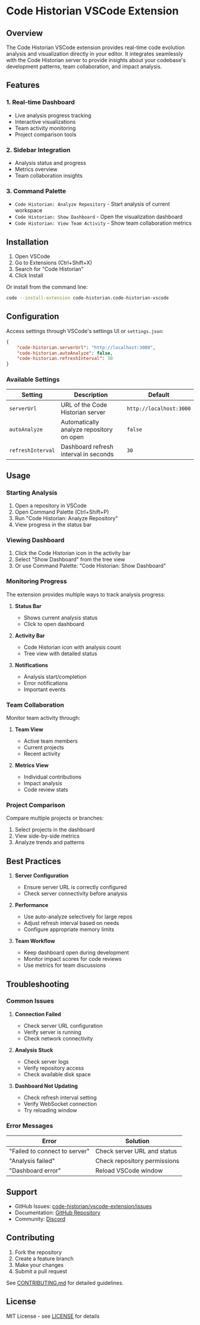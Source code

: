 # Code Historian VSCode Extension

## Overview

The Code Historian VSCode extension provides real-time code evolution analysis and visualization directly in your editor. It integrates seamlessly with the Code Historian server to provide insights about your codebase's development patterns, team collaboration, and impact analysis.

## Features

### 1. Real-time Dashboard
- Live analysis progress tracking
- Interactive visualizations
- Team activity monitoring
- Project comparison tools

### 2. Sidebar Integration
- Analysis status and progress
- Metrics overview
- Team collaboration insights

### 3. Command Palette
- `Code Historian: Analyze Repository` - Start analysis of current workspace
- `Code Historian: Show Dashboard` - Open the visualization dashboard
- `Code Historian: View Team Activity` - Show team collaboration metrics

## Installation

1. Open VSCode
2. Go to Extensions (Ctrl+Shift+X)
3. Search for "Code Historian"
4. Click Install

Or install from the command line:
```bash
code --install-extension code-historian.code-historian-vscode
```

## Configuration

Access settings through VSCode's settings UI or `settings.json`:

```json
{
    "code-historian.serverUrl": "http://localhost:3000",
    "code-historian.autoAnalyze": false,
    "code-historian.refreshInterval": 30
}
```

### Available Settings

| Setting | Description | Default |
|---------|-------------|---------|
| `serverUrl` | URL of the Code Historian server | `http://localhost:3000` |
| `autoAnalyze` | Automatically analyze repository on open | `false` |
| `refreshInterval` | Dashboard refresh interval in seconds | `30` |

## Usage

### Starting Analysis

1. Open a repository in VSCode
2. Open Command Palette (Ctrl+Shift+P)
3. Run "Code Historian: Analyze Repository"
4. View progress in the status bar

### Viewing Dashboard

1. Click the Code Historian icon in the activity bar
2. Select "Show Dashboard" from the tree view
3. Or use Command Palette: "Code Historian: Show Dashboard"

### Monitoring Progress

The extension provides multiple ways to track analysis progress:

1. **Status Bar**
   - Shows current analysis status
   - Click to open dashboard

2. **Activity Bar**
   - Code Historian icon with analysis count
   - Tree view with detailed status

3. **Notifications**
   - Analysis start/completion
   - Error notifications
   - Important events

### Team Collaboration

Monitor team activity through:

1. **Team View**
   - Active team members
   - Current projects
   - Recent activity

2. **Metrics View**
   - Individual contributions
   - Impact analysis
   - Code review stats

### Project Comparison

Compare multiple projects or branches:

1. Select projects in the dashboard
2. View side-by-side metrics
3. Analyze trends and patterns

## Best Practices

1. **Server Configuration**
   - Ensure server URL is correctly configured
   - Check server connectivity before analysis

2. **Performance**
   - Use auto-analyze selectively for large repos
   - Adjust refresh interval based on needs
   - Configure appropriate memory limits

3. **Team Workflow**
   - Keep dashboard open during development
   - Monitor impact scores for code reviews
   - Use metrics for team discussions

## Troubleshooting

### Common Issues

1. **Connection Failed**
   - Check server URL configuration
   - Verify server is running
   - Check network connectivity

2. **Analysis Stuck**
   - Check server logs
   - Verify repository access
   - Check available disk space

3. **Dashboard Not Updating**
   - Check refresh interval setting
   - Verify WebSocket connection
   - Try reloading window

### Error Messages

| Error | Solution |
|-------|----------|
| "Failed to connect to server" | Check server URL and status |
| "Analysis failed" | Check repository permissions |
| "Dashboard error" | Reload VSCode window |

## Support

- GitHub Issues: [code-historian/vscode-extension/issues](https://github.com/code-historian/vscode-extension/issues)
- Documentation: [GitHub Repository](https://github.com/abcdqfr/code-historian/docs/vscode)
- Community: [Discord](https://discord.gg/code-historian)

## Contributing

1. Fork the repository
2. Create a feature branch
3. Make your changes
4. Submit a pull request

See [CONTRIBUTING.md](../CONTRIBUTING.md) for detailed guidelines.

## License

MIT License - see [LICENSE](../LICENSE) for details 